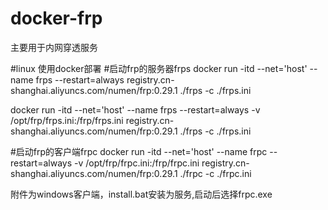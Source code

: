 # docker-frp
主要用于内网穿透服务


#linux 使用docker部署
#启动frp的服务器frps
docker run -itd --net='host' --name frps --restart=always registry.cn-shanghai.aliyuncs.com/numen/frp:0.29.1 ./frps -c ./frps.ini

docker run -itd --net='host' --name frps --restart=always -v /opt/frp/frps.ini:/frp/frps.ini registry.cn-shanghai.aliyuncs.com/numen/frp:0.29.1 ./frps -c ./frps.ini

#启动frp的客户端frpc
docker run -itd --net='host' --name frpc --restart=always -v /opt/frp/frpc.ini:/frp/frpc.ini registry.cn-shanghai.aliyuncs.com/numen/frp:0.29.1 ./frpc -c ./frpc.ini

附件为windows客户端，install.bat安装为服务,启动后选择frpc.exe